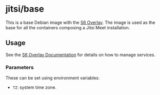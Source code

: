 # jitsi/base

This is a base Debian image with the [S6 Overlay](https://github.com/just-containers/s6-overlay). The
image is used as the base for all the containers composing a Jitsi Meet installation.

## Usage

See the [S6 Overlay Documentation](https://github.com/just-containers/s6-overlay) for details on how to manage services.

### Parameters

These can be set using environment variables:

* ``TZ``: system time zone.

